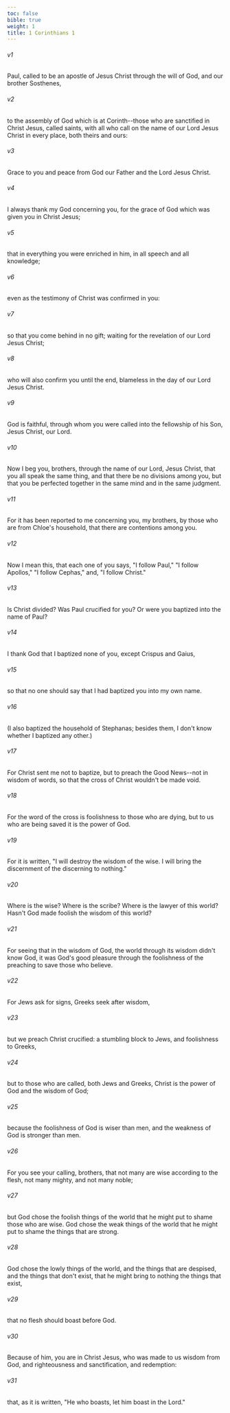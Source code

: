 ```yaml
---
toc: false
bible: true
weight: 1
title: 1 Corinthians 1
---
```




###### v1 
Paul, called to be an apostle of Jesus Christ through the will of God, and our brother Sosthenes, 

###### v2 
to the assembly of God which is at Corinth--those who are sanctified in Christ Jesus, called saints, with all who call on the name of our Lord Jesus Christ in every place, both theirs and ours: 

###### v3 
Grace to you and peace from God our Father and the Lord Jesus Christ. 

###### v4 
I always thank my God concerning you, for the grace of God which was given you in Christ Jesus; 

###### v5 
that in everything you were enriched in him, in all speech and all knowledge; 

###### v6 
even as the testimony of Christ was confirmed in you: 

###### v7 
so that you come behind in no gift; waiting for the revelation of our Lord Jesus Christ; 

###### v8 
who will also confirm you until the end, blameless in the day of our Lord Jesus Christ. 

###### v9 
God is faithful, through whom you were called into the fellowship of his Son, Jesus Christ, our Lord. 

###### v10 
Now I beg you, brothers, through the name of our Lord, Jesus Christ, that you all speak the same thing, and that there be no divisions among you, but that you be perfected together in the same mind and in the same judgment. 

###### v11 
For it has been reported to me concerning you, my brothers, by those who are from Chloe's household, that there are contentions among you. 

###### v12 
Now I mean this, that each one of you says, "I follow Paul," "I follow Apollos," "I follow Cephas," and, "I follow Christ." 

###### v13 
Is Christ divided? Was Paul crucified for you? Or were you baptized into the name of Paul? 

###### v14 
I thank God that I baptized none of you, except Crispus and Gaius, 

###### v15 
so that no one should say that I had baptized you into my own name. 

###### v16 
(I also baptized the household of Stephanas; besides them, I don't know whether I baptized any other.) 

###### v17 
For Christ sent me not to baptize, but to preach the Good News--not in wisdom of words, so that the cross of Christ wouldn't be made void. 

###### v18 
For the word of the cross is foolishness to those who are dying, but to us who are being saved it is the power of God. 

###### v19 
For it is written, "I will destroy the wisdom of the wise. I will bring the discernment of the discerning to nothing." 

###### v20 
Where is the wise? Where is the scribe? Where is the lawyer of this world? Hasn't God made foolish the wisdom of this world? 

###### v21 
For seeing that in the wisdom of God, the world through its wisdom didn't know God, it was God's good pleasure through the foolishness of the preaching to save those who believe. 

###### v22 
For Jews ask for signs, Greeks seek after wisdom, 

###### v23 
but we preach Christ crucified: a stumbling block to Jews, and foolishness to Greeks, 

###### v24 
but to those who are called, both Jews and Greeks, Christ is the power of God and the wisdom of God; 

###### v25 
because the foolishness of God is wiser than men, and the weakness of God is stronger than men. 

###### v26 
For you see your calling, brothers, that not many are wise according to the flesh, not many mighty, and not many noble; 

###### v27 
but God chose the foolish things of the world that he might put to shame those who are wise. God chose the weak things of the world that he might put to shame the things that are strong. 

###### v28 
God chose the lowly things of the world, and the things that are despised, and the things that don't exist, that he might bring to nothing the things that exist, 

###### v29 
that no flesh should boast before God. 

###### v30 
Because of him, you are in Christ Jesus, who was made to us wisdom from God, and righteousness and sanctification, and redemption: 

###### v31 
that, as it is written, "He who boasts, let him boast in the Lord."
